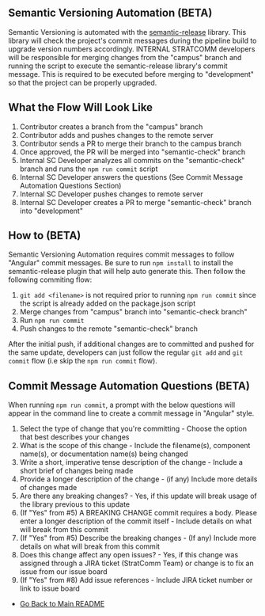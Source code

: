 ## Semantic Versioning Automation (BETA)

Semantic Versioning is automated with the [semantic-release](https://github.com/semantic-release/semantic-release) library. This library will check the project's commit messages during the pipeline build to upgrade version numbers accordingly. INTERNAL STRATCOMM developers will be responsible for merging changes from the "campus" branch and running the script to execute the semantic-release library's commit message. This is required to be executed before merging to "development" so that the project can be properly upgraded.

## What the Flow Will Look Like

1. Contributor creates a branch from the "campus" branch
1. Contributor adds and pushes changes to the remote server
1. Contributor sends a PR to merge their branch to the campus branch
1. Once approved, the PR will be merged into "semantic-check" branch
1. Internal SC Developer analyzes all commits on the "semantic-check" branch and runs the `npm run commit` script
1. Internal SC Developer answers the questions (See Commit Message Automation Questions Section)
1. Internal SC Developer pushes changes to remote server
1. Internal SC Developer creates a PR to merge "semantic-check" branch into "development"

## How to (BETA)

Semantic Versioning Automation requires commit messages to follow "Angular" commit messages. Be sure to run `npm install` to install the semantic-release plugin that will help auto generate this. Then follow the following commiting flow:

1. `git add <filename>` is not required prior to running `npm run commit` since the script is already added on the package.json script
1. Merge changes from "campus" branch into "semantic-check branch"
1. Run `npm run commit`
1. Push changes to the remote "semantic-check" branch

After the initial push, if additional changes are to committed and pushed for the same update, developers can just follow the regular `git add` and `git commit` flow (i.e skip the `npm run commit` flow).

## Commit Message Automation Questions (BETA)

When running `npm run commit`, a prompt with the below questions will appear in the command line to create a commit message in "Angular" style.

1. Select the type of change that you're committing - Choose the option that best describes your changes
2. What is the scope of this change - Include the filename(s), component name(s), or documentation name(s) being changed
3. Write a short, imperative tense description of the change - Include a short brief of changes being made
4. Provide a longer description of the change - (if any) Include more details of changes made
5. Are there any breaking changes? - Yes, if this update will break usage of the library previous to this update
6. (If "Yes" from #5) A BREAKING CHANGE commit requires a body. Please enter a longer description of the commit itself - Include details on what will break from this commit
7. (If "Yes" from #5) Describe the breaking changes - (If any) Include more details on what will break from this commit
8. Does this change affect any open issues? - Yes, if this change was assigned through a JIRA ticket (StratComm Team) or change is to fix an issue from our issue board
9. (If "Yes" from #8) Add issue references - Include JIRA ticket number or link to issue board

 - [Go Back to Main README](https://bitbucket.org/uclaucomm/ucla-bruin-components/src/campus/)
